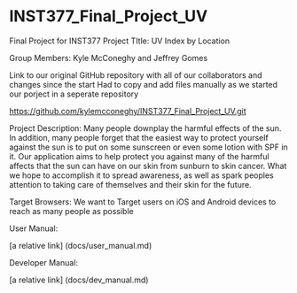 # INST377_Final_Project_UV
Final Project for INST377
Project TItle: UV Index by Location

Group Members: Kyle McConeghy and Jeffrey Gomes

Link to our original GitHub repository with all of our collaborators and changes since the start
Had to copy and add files manually as we started our porject in a seperate repository

https://github.com/kylemcconeghy/INST377_Final_Project_UV.git


Project Description: 
Many people downplay the harmful effects of the sun. In addition, many people forget that the easiest way to protect yourself against the sun is to put on some sunscreen or even some lotion with SPF in it. Our application aims to help protect you against many of the harmful affects that the sun can have on our skin from sunburn to skin cancer. What we hope to accomplish it to spread awareness, as well as spark peoples attention to taking care of themselves and their skin for the future.

Target Browsers: 
We want to Target users on iOS and Android devices to reach as many people as possible

User Manual:

[a relative link] (docs/user_manual.md)

Developer Manual:

[a relative link] (docs/dev_manual.md)

